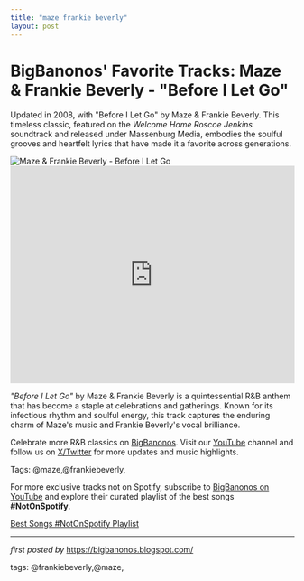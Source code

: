 ```yaml
---
title: "maze frankie beverly"
layout: post
---
```

<!-- Post Title -->
<h1 >BigBanonos' Favorite Tracks: Maze & Frankie Beverly - "Before I Let Go"</h1> <!-- Introductory Text -->
<p >Updated in 2008, with "Before I Let Go" by Maze & Frankie Beverly. This timeless classic, featured on the <em>Welcome Home Roscoe Jenkins</em> soundtrack and released under Massenburg Media, embodies the soulful grooves and heartfelt lyrics that have made it a favorite across generations.</p> <!-- Featured Image -->
<div > <img src="https://upload.wikimedia.org/wikipedia/en/thumb/3/3b/Maze_-_Before_I_Let_Go_single_cover.jpg/220px-Maze_-_Before_I_Let_Go_single_cover.jpg" alt="Maze & Frankie Beverly - Before I Let Go" />
</div> <!-- YouTube Video Embed -->
<div > <iframe width="100%" height="385" src="https://www.youtube.com/embed/W5WTjqZuL_c" title="Frankie Beverly And Maze - Before I Let Go" frameborder="0" allow="accelerometer; autoplay; clipboard-write; encrypted-media; gyroscope; picture-in-picture; web-share" referrerpolicy="strict-origin-when-cross-origin" allowfullscreen></iframe>
</div> <!-- Song Information -->
<div > <p><em>"Before I Let Go"</em> by Maze & Frankie Beverly is a quintessential R&B anthem that has become a staple at celebrations and gatherings. Known for its infectious rhythm and soulful energy, this track captures the enduring charm of Maze's music and Frankie Beverly's vocal brilliance.</p>
</div> <!-- Footer Links -->
<div > <p>Celebrate more R&B classics on <a href="https://bigbanonos.blogspot.com/" target="_blank">BigBanonos</a>. Visit our <a href="https://www.youtube.com/@BigBanonos" target="_blank">YouTube</a> channel and follow us on <a href="https://x.com/bigbanonos" target="_blank">X/Twitter</a> for more updates and music highlights.</p>
</div> <!-- Tags -->
<p >Tags: @maze,@frankiebeverly,</p>


<!--Subscribe and Playlist Links-->
<div>
    <p>For more exclusive tracks not on Spotify, subscribe to <a href="https://www.youtube.com/@BigBanonos" target="_blank">BigBanonos on YouTube</a> and explore their curated playlist of the best songs <strong>#NotOnSpotify</strong>.</p>
    <p><a href="https://www.youtube.com/playlist?list=PLtuNtuTatqI0kFahUCbtbfenC_ET5O_tr" target="_blank">Best Songs #NotOnSpotify Playlist<br /></a></p></div>

<hr />

<p><em>first posted by</em> <a href="https://bigbanonos.blogspot.com/" rel="noopener" target="_new">https://bigbanonos.blogspot.com/</a></p>

<p>tags: @frankiebeverly,@maze,</p>
